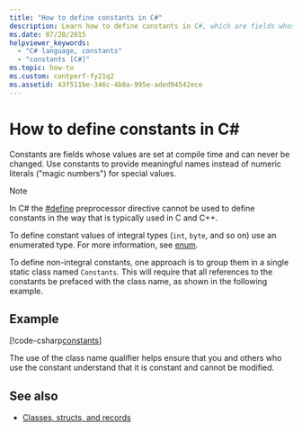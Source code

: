 ```yaml
---
title: "How to define constants in C#"
description: Learn how to define constants in C#, which are fields whose values are set at compile time. Use constants to provide meaningful names for special values.
ms.date: 07/20/2015
helpviewer_keywords: 
  - "C# language, constants"
  - "constants [C#]"
ms.topic: how-to
ms.custom: contperf-fy21q2
ms.assetid: 43f511be-346c-4b8a-995e-aded94542ece
---
```

# How to define constants in C\#

Constants are fields whose values are set at compile time and can never be changed. Use constants to provide meaningful names instead of numeric literals ("magic numbers") for special values.  
  
> [!NOTE]
> In C# the [#define](../../language-reference/preprocessor-directives.md#defining-symbols) preprocessor directive cannot be used to define constants in the way that is typically used in C and C++.  
  
 To define constant values of integral types (`int`, `byte`, and so on) use an enumerated type. For more information, see [enum](../../language-reference/builtin-types/enum.md).  
  
 To define non-integral constants, one approach is to group them in a single static class named `Constants`. This will require that all references to the constants be prefaced with the class name, as shown in the following example.  
  
## Example  

 [!code-csharp[constants](snippets/how-to-define-constants/Program.cs)]  
  
 The use of the class name qualifier helps ensure that you and others who use the constant understand that it is constant and cannot be modified.  
  
## See also

- [Classes, structs, and records](/dotnet/csharp/fundamentals/object-oriented)
